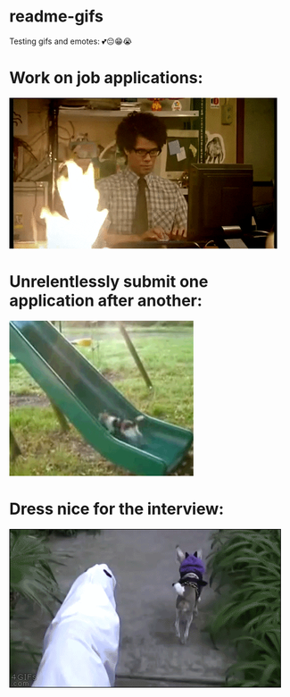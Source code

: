 # readme-gifs

Testing gifs and emotes: 💕😔😁😭

# Work on job applications:

<img src="https://github.com/Mary-Tyler-Moore/readme-gifs/blob/master/random/busy.gif?raw=true" />

<br/>

# Unrelentlessly submit one application after another:

<img src="https://github.com/Mary-Tyler-Moore/readme-gifs/blob/master/random/fml.gif?raw=true" />

<br/>

# Dress nice for the interview:

<img src="https://github.com/Mary-Tyler-Moore/readme-gifs/blob/master/random/dog.gif?raw=true" />
